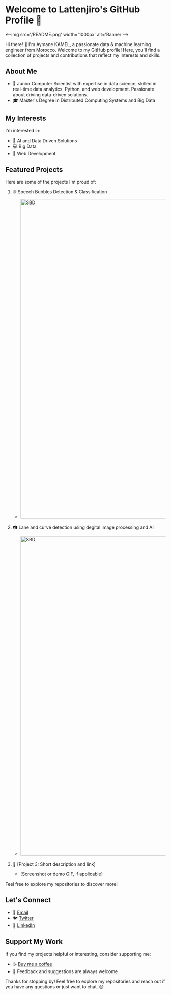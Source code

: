# Welcome to Lattenjiro's GitHub Profile 👋

<--img src='/README.png' width='1000px' alt='Banner'-->

Hi there! 👋 I'm Aymane KAMEL, a passionate data & machine learning engineer from Morocco. Welcome to my GitHub profile! Here, you'll find a collection of projects and contributions that reflect my interests and skills.

## About Me

- 🌟
Junior Computer Scientist with expertise in data science, skilled in real-time data analytics, Python, and web development. Passionate about driving data-driven solutions.
- 🎓 Master's Degree in Distributed Computing Systems and Big Data
<!--- 💼 [Current job or role, if applicable]-->
<!--- 🌐 [Links to your personal website or portfolio, if you have one]-->

## My Interests

I'm interested in:

- 🚀 AI and Data Driven Solutions
- 💻 Big Data
- 📱 Web Development

## Featured Projects

Here are some of the projects I'm proud of:

1. 🌐 Speech Bubbles Detection & Classification
   - <img src='/SBD.gif' width='1000px' alt='SBD'>

2. 📷 Lane and curve detection using degital image processing and AI
   - <img src='/laneDetection.gif' width='1000px' alt='SBD'>

3. 🎉 [Project 3: Short description and link]
   - [Screenshot or demo GIF, if applicable]

<!--## Open Source Contributions

I actively contribute to open-source projects, including:

- [Project 1: Link to contribution]
- [Project 2: Link to contribution]
- [Project 3: Link to contribution]
-->
Feel free to explore my repositories to discover more!

## Let's Connect

- 📧 [Email](aymankamel.mail@gmail.com)
- 🐦 [Twitter](https://twitter.com/KamelAymane)
- 💼 [LinkedIn](https://www.linkedin.com/in/aymanekamel)
<!--- 🌐 [Personal Website/Blog](https://www.yourwebsite.com)-->

## Support My Work

If you find my projects helpful or interesting, consider supporting me:

- ☕ [Buy me a coffee](https://www.buymeacoffee.com/your_username)
- 💬 Feedback and suggestions are always welcome

Thanks for stopping by! Feel free to explore my repositories and reach out if you have any questions or just want to chat. 😊

<!--
**AymanKUMA/AymanKUMA** is a ✨ _special_ ✨ repository because its `README.md` (this file) appears on your GitHub profile.

Here are some ideas to get you started:

- 🔭 I’m currently working on ...
- 🌱 I’m currently learning ...
- 👯 I’m looking to collaborate on ...
- 🤔 I’m looking for help with ...
- 💬 Ask me about ...
- 📫 How to reach me: ...
- 😄 Pronouns: ...
- ⚡ Fun fact: ...
-->

